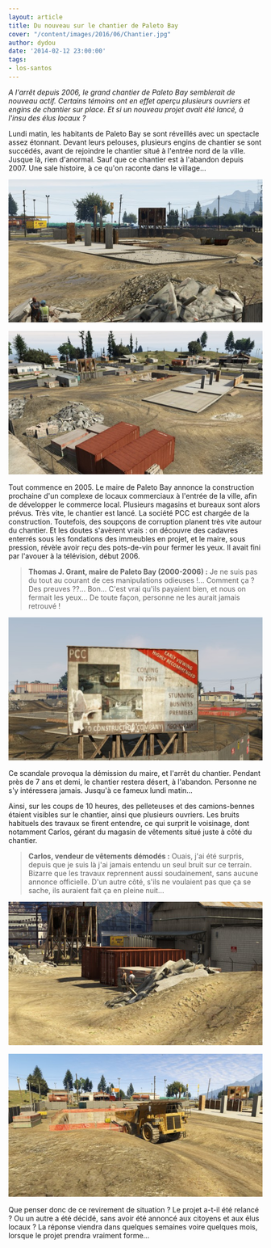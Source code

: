 ```yaml
---
layout: article
title: Du nouveau sur le chantier de Paleto Bay
cover: "/content/images/2016/06/Chantier.jpg"
author: dydou
date: '2014-02-12 23:00:00'
tags:
- los-santos
---
```


_A l'arrêt depuis 2006, le grand chantier de Paleto Bay semblerait de nouveau actif. Certains témoins ont en effet aperçu plusieurs ouvriers et engins de chantier sur place. Et si un nouveau projet avait été lancé, à l'insu des élus locaux ?_

Lundi matin, les habitants de Paleto Bay se sont réveillés avec un spectacle assez étonnant. Devant leurs pelouses, plusieurs engins de chantier se sont succédés, avant de rejoindre le chantier situé à l'entrée nord de la ville. Jusque là, rien d'anormal. Sauf que ce chantier est à l'abandon depuis 2007. Une sale histoire, à ce qu'on raconte dans le village...

![](  /content/images/2016/06/Chantier4.jpg)

![Les fondations des bâtiments, seuls vestiges du chantier.](  /content/images/2016/06/Chantier5.jpg)

Tout commence en 2005. Le maire de Paleto Bay annonce la construction prochaine d'un complexe de locaux commerciaux à l'entrée de la ville, afin de développer le commerce local. Plusieurs magasins et bureaux sont alors prévus. Très vite, le chantier est lancé. La société PCC est chargée de la construction. Toutefois, des soupçons de corruption planent très vite autour du chantier. Et les doutes s'avèrent vrais : on découvre des cadavres enterrés sous les fondations des immeubles en projet, et le maire, sous pression, révèle avoir reçu des pots-de-vin pour fermer les yeux. Il avait fini par l'avouer à la télévision, début 2006.

> **Thomas J. Grant, maire de Paleto Bay (2000-2006) :** Je ne suis pas du tout au courant de ces manipulations odieuses !... Comment ça ? Des preuves ??... Bon... C'est vrai qu'ils payaient bien, et nous on fermait les yeux... De toute façon, personne ne les aurait jamais retrouvé !

![L'un des panneaux publicitaires installés autour du chantier à l'époque.](  /content/images/2016/06/Chantier_0.jpg)

Ce scandale provoqua la démission du maire, et l'arrêt du chantier. Pendant près de 7 ans et demi, le chantier restera désert, à l'abandon. Personne ne s'y intéressera jamais. Jusqu'à ce fameux lundi matin...

Ainsi, sur les coups de 10 heures, des pelleteuses et des camions-bennes étaient visibles sur le chantier, ainsi que plusieurs ouvriers. Les bruits habituels des travaux se firent entendre, ce qui surprit le voisinage, dont notamment Carlos, gérant du magasin de vêtements situé juste à côté du chantier.

> **Carlos, vendeur de vêtements démodés :** Ouais, j'ai été surpris, depuis que je suis là j'ai jamais entendu un seul bruit sur ce terrain. Bizarre que les travaux reprennent aussi soudainement, sans aucune annonce officielle. D'un autre côté, s'ils ne voulaient pas que ça se sache, ils auraient fait ça en pleine nuit...

![](  /content/images/2016/06/Chantier2.jpg)

![Les ouvriers et les engins de chantier sur place.](  /content/images/2016/06/Chantier3.jpg)

Que penser donc de ce revirement de situation ? Le projet a-t-il été relancé ? Ou un autre a été décidé, sans avoir été annoncé aux citoyens et aux élus locaux ? La réponse viendra dans quelques semaines voire quelques mois, lorsque le projet prendra vraiment forme...

<!--kg-card-end: markdown-->
